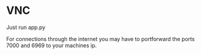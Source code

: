 # VNC

Just run app.py

For connections through the internet you may have to portforward the ports 7000 and 6969 to your machines ip.
